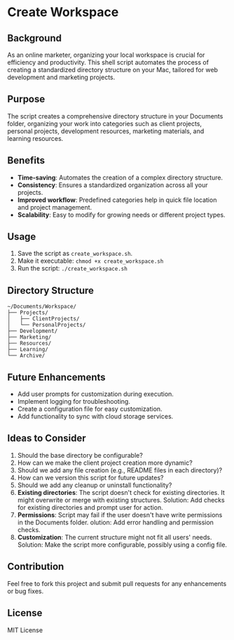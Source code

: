 # Create Workspace

## Background
As an online marketer, organizing your local workspace is crucial for efficiency and productivity. This shell script automates the process of creating a standardized directory structure on your Mac, tailored for web development and marketing projects.

## Purpose
The script creates a comprehensive directory structure in your Documents folder, organizing your work into categories such as client projects, personal projects, development resources, marketing materials, and learning resources.

## Benefits
- **Time-saving**: Automates the creation of a complex directory structure.
- **Consistency**: Ensures a standardized organization across all your projects.
- **Improved workflow**: Predefined categories help in quick file location and project management.
- **Scalability**: Easy to modify for growing needs or different project types.

## Usage
1. Save the script as `create_workspace.sh`.
2. Make it executable: `chmod +x create_workspace.sh`
3. Run the script: `./create_workspace.sh`

## Directory Structure
```
~/Documents/Workspace/
├── Projects/
│   ├── ClientProjects/
│   └── PersonalProjects/
├── Development/
├── Marketing/
├── Resources/
├── Learning/
└── Archive/
```


## Future Enhancements
- Add user prompts for customization during execution.
- Implement logging for troubleshooting.
- Create a configuration file for easy customization.
- Add functionality to sync with cloud storage services.

## Ideas to Consider
1. Should the base directory be configurable?
2. How can we make the client project creation more dynamic?
3. Should we add any file creation (e.g., README files in each directory)?
4. How can we version this script for future updates?
5. Should we add any cleanup or uninstall functionality?
6. **Existing directories**: The script doesn't check for existing directories. It might overwrite or merge with existing structures. Solution: Add checks for existing directories and prompt user for action.
7. **Permissions**: Script may fail if the user doesn't have write permissions in the Documents folder. olution: Add error handling and permission checks.
8. **Customization**: The current structure might not fit all users' needs. Solution: Make the script more configurable, possibly using a config file.

## Contribution
Feel free to fork this project and submit pull requests for any enhancements or bug fixes.

## License
MIT License
